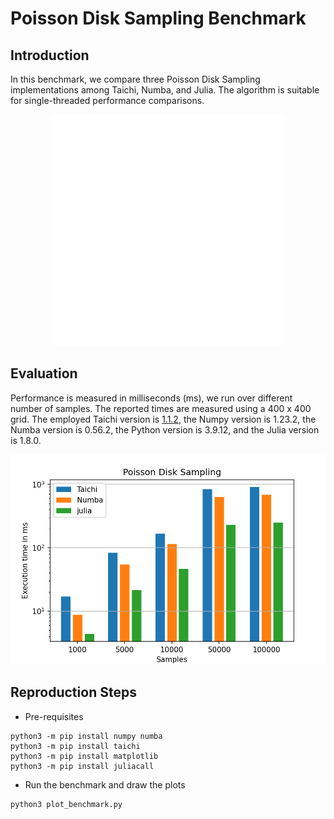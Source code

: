 # Poisson Disk Sampling Benchmark

## Introduction
In this benchmark, we compare three Poisson Disk Sampling implementations among
Taichi, Numba, and Julia.
The algorithm is suitable for single-threaded performance comparisons.
<p align="center">
<img src="fig/demo.gif" height="370px" />
</p>

## Evaluation

Performance is measured in milliseconds (ms), we run over different
number of samples.
The reported times are measured using a 400 x 400 grid. 
The employed Taichi version 
is [1.1.2](https://github.com/taichi-dev/taichi/releases/tag/v1.1.2), 
the Numpy version is 1.23.2, the Numba version is 0.56.2, the 
Python version is 3.9.12, and the Julia version is 1.8.0.

<p align="center">
<img src="fig/bench.png" width="600">
</p>

## Reproduction Steps

* Pre-requisites
```shell
python3 -m pip install numpy numba
python3 -m pip install taichi
python3 -m pip install matplotlib
python3 -m pip install juliacall
```
* Run the benchmark and draw the plots
```shell
python3 plot_benchmark.py
```
